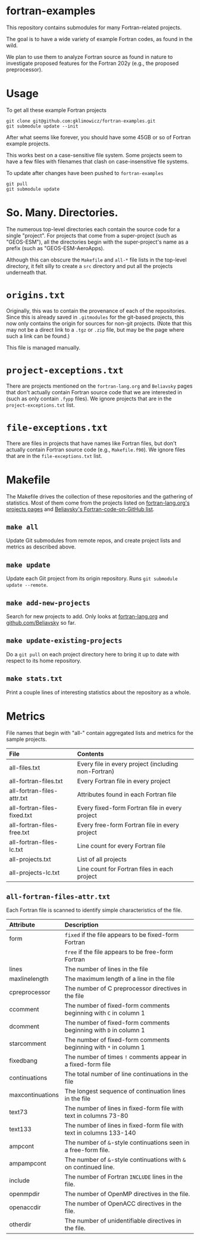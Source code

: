 # fortran-examples
This repository contains submodules for many Fortran-related projects.

The goal is to have a wide variety of example Fortran codes, as found in the wild.

We plan to use them to analyze Fortran source as found in nature to investigate proposed features for the Fortran 202y (e.g., the proposed preprocessor).


# Usage
To get all these example Fortran projects
```
git clone git@github.com:gklimowicz/fortran-examples.git
git submodule update --init
```

After what seems like forever, you should have some 45GB or so of Fortran example projects.

This works best on a case-sensitive file system.
Some projects seem to have a few files with filenames that clash on case-insensitive file systems.

To update after changes have been pushed to `fortran-examples`
```
git pull
git submodule update
```


# So. Many. Directories.
The numerous top-level directories each contain the source code for a single "project".
For projects that come from a super-project (such as "GEOS-ESM"), all the directories begin with the super-project's name as a prefix (such as "GEOS-ESM-AeroApps).

Although this can obscure the `Makefile` and `all-*` file lists in the top-level directory, it felt silly to create a `src` directory and put all the projects underneath that.


# `origins.txt`
Originally, this was to contain the provenance of each of the repositories.
Since this is already saved in `.gitmodules` for the git-based projects,
this now only contains the origin for sources for non-git projects.
(Note that this may not be a direct link to a `.tgz` or `.zip` file, but
may be the page where such a link can be found.)

This file is managed manually.


# `project-exceptions.txt`
There are projects mentioned on the `fortran-lang.org` and `Beliavsky` pages that don't actually contain Fortran source code that we are interested in (such as only contain `.fypp` files).
We ignore projects that are in the `project-exceptions.txt` list.


# `file-exceptions.txt`
There are files in projects that have names like Fortran files,
but don't actually contain Fortran source code (e.g., `Makefile.f90`).
We ignore files that are in the `file-exceptions.txt` list.


# Makefile
The Makefile drives the collection of these repositories and the gathering of statistics.
Most of them come from the projects listed on [fortran-lang.org's projects pages](https://fortran-lang.org) and [Beliavsky's Fortran-code-on-GitHub list](https://github.com/Beliavsky/Fortran-code-on-GitHub).


## `make all`
Update Git submodules from remote repos, and create project lists and metrics as described above.


## `make update`
Update each Git project from its origin repository.
Runs `git submodule update --remote`.


## `make add-new-projects`
Search for new projects to add.
Only looks at [fortran-lang.org](https://fortran-lang.org/en/packages) and
[github.com/Beliavsky](https://github.com/Beliavsky/Fortran-code-on-GitHub) so far.


## `make update-existing-projects`
Do a `git pull` on each project directory here to bring it up to date
with respect to its home repository.


## `make stats.txt`
Print a couple lines of interesting statistics about the repository as a whole.

# Metrics
File names that begin with "all-" contain aggregated lists and metrics for the sample projects.

| File                        | Contents                                            |
|:----------------------------|:----------------------------------------------------|
| all-files.txt               | Every file in every project (including non-Fortran) |
| all-fortran-files.txt       | Every Fortran file in every project                 |
| all-fortran-files-attr.txt  | Attributes found in each Fortran file               |
| all-fortran-files-fixed.txt | Every fixed-form Fortran file in every project      |
| all-fortran-files-free.txt  | Every free-form Fortran file in every project       |
| all-fortran-files-lc.txt    | Line count for every Fortran file                   |
| all-projects.txt            | List of all projects                                |
| all-projects-lc.txt         | Line count for Fortran files in each project        |


## `all-fortran-files-attr.txt`
Each Fortran file is scanned to identify simple characteristics of the file.

| Attribute        | Description                                                         |
|:-----------------|:--------------------------------------------------------------------|
| form             | `fixed` if the file appears to be fixed-form Fortran                |
|                  | `free` if the file appears to be free-form Fortran                  |
| lines            | The number of lines in the file                                     |
| maxlinelength    | The maximum length of a line in the file                            |
| cpreprocessor    | The number of C preprocessor directives in the file                 |
| ccomment         | The number of fixed-form comments beginning with `C` in column 1    |
| dcomment         | The number of fixed-form comments beginning with `D` in column 1    |
| starcomment      | The number of fixed-form comments beginning with `*` in column 1    |
| fixedbang        | The number of times `!` comments appear in a fixed-form file        |
| continuations    | The total number of line continuations in the file                  |
| maxcontinuations | The longest sequence of continuation lines in the file              |
| text73           | The number of lines in fixed-form file with text in columns 73-80   |
| text133          | The number of lines in fixed-form file with text in columns 133-140 |
| ampcont          | The number of `&`-style continuations seen in a free-form file.     |
| ampampcont       | The number of `&`-style continuations with `&` on continued line.   |
| include          | The number of Fortran `INCLUDE` lines in the file.                  |
| openmpdir        | The number of OpenMP directives in the file.                        |
| openaccdir       | The number of OpenACC directives in the file.                       |
| otherdir         | The number of unidentifiable directives in the file.                |

<!--  LocalWords:  GEOS ESM AeroApps
 -->
